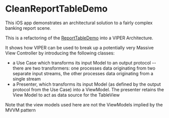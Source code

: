 # CleanReportTableDemo
This iOS app demonstrates an architectural solution to a fairly complex banking report scene.

This is a refactoring of the  [ReportTableDemo](https://github.com/lyleresnick/ReportTableDemo) into a VIPER Architecture.

It shows how VIPER can be used to break up a potentially very Massive View Controller by introducing the following classes:

- a Use Case which transforms its input Model to an output protocol -- there are two transformers: one processes data originating from two separate input streams, the other processes data originating from a single stream
- a Presenter, which transforms its input Model (as defined by the output protocol from the Use Case) into a ViewModel. The presenter retains the View Model to act as data source for the TableView 

Note that the view models used here are not the ViewModels implied by the MVVM pattern
